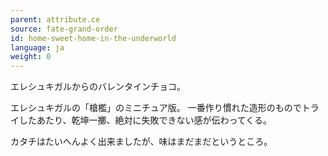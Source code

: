 ```yaml
---
parent: attribute.ce
source: fate-grand-order
id: home-sweet-home-in-the-underworld
language: ja
weight: 0
---
```


エレシュキガルからのバレンタインチョコ。

エレシュキガルの「槍檻」のミニチュア版。
一番作り慣れた造形のものでトライしたあたり、乾坤一擲、絶対に失敗できない感が伝わってくる。

カタチはたいへんよく出来ましたが、味はまだまだというところ。
